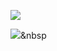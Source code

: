 <img src="https://img.shields.io/badge/Python-3766AB?style=flat-square&logo=Python&logoColor=white"/></a>

<img src="https://img.shields.io/badge/&a?style=flat-square&logo=#7F52FF&logoColor=white"/></a>&nbsp 

